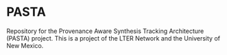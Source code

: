 # PASTA
Repository for the Provenance Aware Synthesis Tracking Architecture (PASTA) project. This is a project of the LTER Network and the University of New Mexico.
